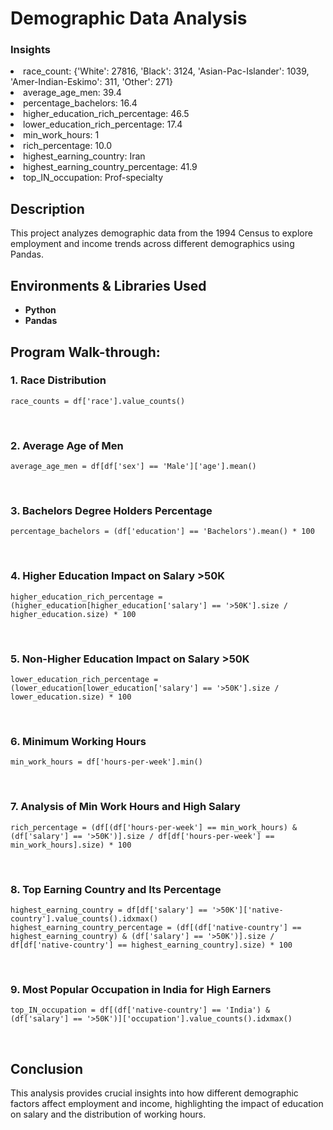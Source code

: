 <h1>Demographic Data Analysis</h1>

### Insights ###
<li>race_count: {'White': 27816, 'Black': 3124, 'Asian-Pac-Islander': 1039, 'Amer-Indian-Eskimo': 311, 'Other': 271} </li>
<li>average_age_men: 39.4 </li>
<li>percentage_bachelors: 16.4</li>
<li>higher_education_rich_percentage: 46.5</li>
<li>lower_education_rich_percentage: 17.4</li>
<li>min_work_hours: 1</li>
<li>rich_percentage: 10.0 </li>
<li>highest_earning_country: Iran </li>
<li>highest_earning_country_percentage: 41.9 </li>
<li>top_IN_occupation: Prof-specialty</li>

<h2>Description</h2>
<p>This project analyzes demographic data from the 1994 Census to explore employment and income trends across different demographics using Pandas.</p>

<h2>Environments & Libraries Used</h2>
<ul>
  <li><b>Python</b></li>
  <li><b>Pandas</b></li>
</ul>

<h2>Program Walk-through:</h2>

<h3>1. Race Distribution</h3>
<pre><code>race_counts = df['race'].value_counts()</code></pre>
<br />

<h3>2. Average Age of Men</h3>
<pre><code>average_age_men = df[df['sex'] == 'Male']['age'].mean()</code></pre>
<br />

<h3>3. Bachelors Degree Holders Percentage</h3>
<pre><code>percentage_bachelors = (df['education'] == 'Bachelors').mean() * 100</code></pre>
<br />

<h3>4. Higher Education Impact on Salary >50K</h3>
<pre><code>higher_education_rich_percentage = (higher_education[higher_education['salary'] == '>50K'].size / higher_education.size) * 100</code></pre>
<br />

<h3>5. Non-Higher Education Impact on Salary >50K</h3>
<pre><code>lower_education_rich_percentage = (lower_education[lower_education['salary'] == '>50K'].size / lower_education.size) * 100</code></pre>
<br />

<h3>6. Minimum Working Hours</h3>
<pre><code>min_work_hours = df['hours-per-week'].min()</code></pre>
<br />

<h3>7. Analysis of Min Work Hours and High Salary</h3>
<pre><code>rich_percentage = (df[(df['hours-per-week'] == min_work_hours) & (df['salary'] == '>50K')].size / df[df['hours-per-week'] == min_work_hours].size) * 100</code></pre>
<br />

<h3>8. Top Earning Country and Its Percentage</h3>
<pre><code>highest_earning_country = df[df['salary'] == '>50K']['native-country'].value_counts().idxmax()
highest_earning_country_percentage = (df[(df['native-country'] == highest_earning_country) & (df['salary'] == '>50K')].size / df[df['native-country'] == highest_earning_country].size) * 100</code></pre>
<br />

<h3>9. Most Popular Occupation in India for High Earners</h3>
<pre><code>top_IN_occupation = df[(df['native-country'] == 'India') & (df['salary'] == '>50K')]['occupation'].value_counts().idxmax()</code></pre>
<br />

<h2>Conclusion</h2>
<p>This analysis provides crucial insights into how different demographic factors affect employment and income, highlighting the impact of education on salary and the distribution of working hours.</p>

